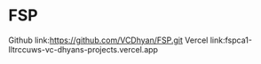 # FSP

Github link:https://github.com/VCDhyan/FSP.git
Vercel link:fspca1-lltrccuws-vc-dhyans-projects.vercel.app